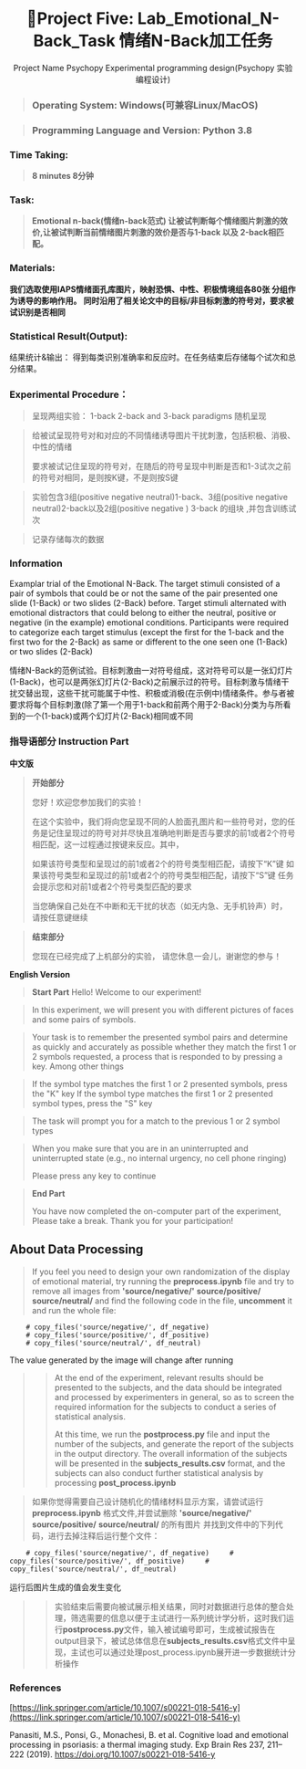 <div align="center">
<h1 align="center">🍭Project Five:  Lab_Emotional_N-Back_Task 情绪N-Back加工任务 </h1>
Project Name Psychopy Experimental programming design(Psychopy 实验编程设计)
</div>

> ### Operating System: Windows(可兼容Linux/MacOS)

> ### Programming Language and Version: Python 3.8

### Time Taking:

> **8 minutes 8分钟**

### Task:

> **Emotional n-back(情绪n-back范式) 让被试判断每个情绪图片刺激的效价,让被试判断当前情绪图片刺激的效价是否与1-back 以及 2-back相匹配。**

### Materials:

**我们选取使用IAPS情绪面孔库图片，映射恐惧、中性、积极情境组各80张 分组作为诱导的影响作用。**
**同时沿用了相关论文中的目标/非目标刺激的符号对，要求被试识别是否相同**

### Statistical Result(Output):

结果统计&输出：
得到每类识别准确率和反应时。在任务结束后存储每个试次和总分结果。

### Experimental Procedure：

> 呈现两组实验： 1-back 2-back and 3-back paradigms 随机呈现

> 给被试呈现符号对和对应的不同情绪诱导图片干扰刺激，包括积极、消极、中性的情绪
>
> 要求被试记住呈现的符号对，在随后的符号呈现中判断是否和1-3试次之前的符号对相同，是则按K键，不是则按S键

> 实验包含3组(positive negative neutral)1-back、3组(positive negative neutral)2-back以及2组(positive negative ) 3-back 的组块 ,并包含训练试次

> 记录存储每次的数据

### Information

Examplar trial of the Emotional N-Back. The target stimuli consisted of a pair of symbols that could be or not the same of the pair presented one slide (1-Back) or two slides (2-Back) before. Target stimuli alternated with emotional distractors that could belong to either the neutral, positive or negative (in the example) emotional conditions. Participants were required to categorize each target stimulus (except the first for the 1-back and the first two for the 2-Back) as same or different to the one seen one (1-Back) or two slides (2-Back)

情绪N-Back的范例试验。目标刺激由一对符号组成，这对符号可以是一张幻灯片(1-Back)，也可以是两张幻灯片(2-Back)之前展示过的符号。目标刺激与情绪干扰交替出现，这些干扰可能属于中性、积极或消极(在示例中)情绪条件。参与者被要求将每个目标刺激(除了第一个用于1-back和前两个用于2-Back)分类为与所看到的一个(1-back)或两个幻灯片(2-Back)相同或不同

### **指导语部分 Instruction Part**

**中文版**

> **开始部分**
>
> 您好！欢迎您参加我们的实验！
>
> 在这个实验中，我们将向您呈现不同的人脸面孔图片和一些符号对，您的任务是记住呈现过的符号对并尽快且准确地判断是否与要求的前1或者2个符号相匹配，这一过程通过按键来反应。其中，
>
> 如果该符号类型和呈现过的前1或者2个的符号类型相匹配，请按下“K”键
> 如果该符号类型和呈现过的前1或者2个的符号类型相匹配，请按下“S”键
> 任务会提示您和对前1或者2个符号类型匹配的要求
>
> 当您确保自己处在不中断和无干扰的状态（如无内急、无手机铃声）时，
> 请按任意键继续

> **结束部分**
>
> 您现在已经完成了上机部分的实验，
> 请您休息一会儿，谢谢您的参与！

**English Version**

> **Start Part**
> Hello! Welcome to our experiment!

> In this experiment, we will present you with different pictures of faces and some pairs of symbols.

> Your task is to remember the presented symbol pairs and determine as quickly and accurately as possible whether they match the first 1 or 2 symbols requested, a process that is responded to by pressing a key. Among other things

> If the symbol type matches the first 1 or 2 presented symbols, press the "K" key
> If the symbol type matches the first 1 or 2 presented symbol types, press the "S" key

> The task will prompt you for a match to the previous 1 or 2 symbol types

> When you make sure that you are in an uninterrupted and uninterrupted state (e.g., no internal urgency, no cell phone ringing)
>
> Please press any key to continue

> **End Part**
>
> You have now completed the on-computer part of the experiment,
> Please take a break. Thank you for your participation!

## About Data Processing

> If you feel you need to design your own randomization of the display of emotional material, try running the **preprocess.ipynb** file and try to remove all images from **'source/negative/'** **source/positive/** **source/neutral/**
> and find the following code in the file, **uncomment** it and run the whole file:

```
    # copy_files('source/negative/', df_negative)
    # copy_files('source/positive/', df_positive)
    # copy_files('source/neutral/', df_neutral)
```

The value generated by the image will change after running

>> At the end of the experiment, relevant results should be presented to the subjects, and the data should be integrated and processed by experimenters in general, so as to screen the required information for the subjects to conduct a series of statistical analysis.
>>
>> At this time, we run the **postprocess.py** file and input the number of the subjects, and generate the report of the subjects in the output directory. The overall information of the subjects will be presented in the **subjects_results.csv** format, and the subjects can also conduct further statistical analysis by processing **post_process.ipynb**
>>

> 如果你觉得需要自己设计随机化的情绪材料显示方案，请尝试运行 **preprocess.ipynb** 格式文件,并尝试删除 **'source/negative/'** **source/positive/** **source/neutral/** 的所有图片
> 并找到文件中的下列代码，进行去掉注释后运行整个文件：

`    # copy_files('source/negative/', df_negative)     # copy_files('source/positive/', df_positive)     # copy_files('source/neutral/', df_neutral)`

 运行后图片生成的值会发生变化

>> 实验结束后需要向被试展示相关结果，同时对数据进行总体的整合处理，筛选需要的信息以便于主试进行一系列统计学分析，这时我们运行**postprocess.py**文件，输入被试编号即可，生成被试报告在output目录下，被试总体信息在**subjects_results.csv**格式文件中呈现，主试也可以通过处理post_process.ipynb展开进一步数据统计分析操作
>>

### References

[https://link.springer.com/article/10.1007/s00221-018-5416-y](https://link.springer.com/article/10.1007/s00221-018-5416-y)

Panasiti, M.S., Ponsi, G., Monachesi, B. et al. Cognitive load and emotional processing in psoriasis: a thermal imaging study. Exp Brain Res 237, 211–222 (2019). https://doi.org/10.1007/s00221-018-5416-y
